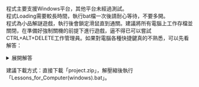 程式主要支援Windows平台，其他平台未經過測試。<br>
程式Loading需要較長時間，執行bat檔一次後請耐心等待，不要多開。<br>
程式為小品解謎遊戲，執行後會鎖定滑鼠直到通關。建議將所有電腦上工作存檔並關閉，在準備好強制關機的前提下進行遊戲，逼不得已可以嘗試CTRL+ALT+DELETE工作管理員。如果對電腦各種快捷鍵真的不熟悉，可以先看解答：
<details><summary>展開解答</summary>
Lesson1: 右鍵叫出選單爆破牢籠<br>
Lesson2: CTRL+S存檔後重複嘗試連續躲開紅色四次<br>
Lesson3: 電腦鍵盤全螢幕截圖快捷鍵<br>
Lesson4: TAB鍵循環切換選項<br>
Lesson5: 按住左鍵射擊並謹記碰紅失敗碰綠通關的邏輯<br>
Lesson6: 直接下墜到綠地通關<br>
Lesson7: CTRL+A全選後刪除
</details>

建議下載方式：直接下載「project.zip」，解壓縮後執行「Lessons_for_Computer(windows).bat」。
